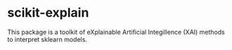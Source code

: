 # scikit-explain
This package is a toolkit of eXplainable Artificial Integillence (XAI) methods to interpret sklearn models.
